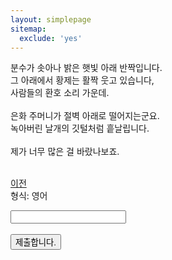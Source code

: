 ```yaml
---
layout: simplepage
sitemap:
  exclude: 'yes'
---
```

<script>
  function jsMove(){
    var baselink = "/labyrinth/finale"
    var pc = document.getElementById('passcode').value;
    window.open(baselink.concat(pc.toLowerCase()));
  }
</script>
<p>
분수가 솟아나 밝은 햇빛 아래 반짝입니다.<br>
그 아래에서 황제는 활짝 웃고 있습니다,<br>
사람들의 환호 소리 가운데.<br>
<br>
은화 주머니가 절벽 아래로 떨어지는군요.<br>
녹아버린 날개의 깃털처럼 흩날립니다.<br>
<br>
제가 너무 많은 걸 바랐나보죠.<br>
<br>

<a href="/labyrinth/scenarioend-p2">이전</a> 
<br>
형식: 영어<br>
  <form autocomplete='off' onsubmit = "jsMove();">
      <input id = 'passcode' type='text' required><br><br>
      <input type = 'submit' value = '제출합니다.'>
    </form>
</p>